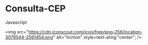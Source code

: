 # Consulta-CEP
Javascript

<img src="https://cdn.iconscout.com/icon/free/png-256/location-3079544-2561454.png" alt="loction" style=text-aling:"center"; />
